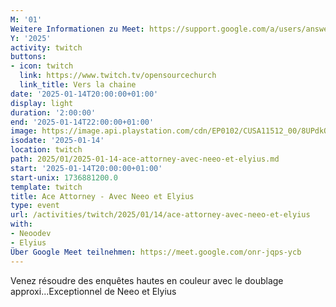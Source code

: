 ```yaml
---
M: '01'
Weitere Informationen zu Meet: https://support.google.com/a/users/answer/9282720
Y: '2025'
activity: twitch
buttons:
- icon: twitch
  link: https://www.twitch.tv/opensourcechurch
  link_title: Vers la chaine
date: '2025-01-14T20:00:00+01:00'
display: light
duration: '2:00:00'
end: '2025-01-14T22:00:00+01:00'
image: https://image.api.playstation.com/cdn/EP0102/CUSA11512_00/8UPdkQSnqbMmDn0PPUliLNzJCKdUzy7h.png
isodate: '2025-01-14'
location: twitch
path: 2025/01/2025-01-14-ace-attorney-avec-neeo-et-elyius.md
start: '2025-01-14T20:00:00+01:00'
start-unix: 1736881200.0
template: twitch
title: Ace Attorney - Avec Neeo et Elyius
type: event
url: /activities/twitch/2025/01/14/ace-attorney-avec-neeo-et-elyius
with:
- Neoodev
- Elyius
Über Google Meet teilnehmen: https://meet.google.com/onr-jqps-ycb
---
```

Venez résoudre des enquêtes hautes en couleur avec le doublage approxi...Exceptionnel de Neeo et Elyius